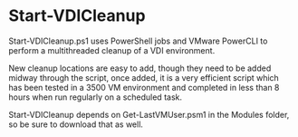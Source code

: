 # Start-VDICleanup
Start-VDICleanup.ps1 uses PowerShell jobs and VMware PowerCLI to perform a multithreaded cleanup of a VDI environment.

New cleanup locations are easy to add, though they need to be added midway through the script, once added, it is a very efficient script which has been tested in a 3500 VM environment and completed in less than 8 hours when run regularly on a scheduled task.

Start-VDICleanup depends on Get-LastVMUser.psm1 in the Modules folder, so be sure to download that as well.
